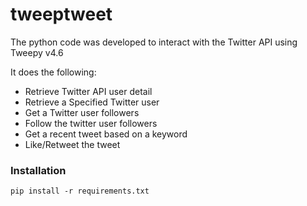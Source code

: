 # tweeptweet

The python code was developed to interact with the Twitter API using Tweepy v4.6

It does the following:
- Retrieve Twitter API user detail
- Retrieve a Specified Twitter user
- Get a Twitter user followers
- Follow the twitter user followers
- Get a recent tweet based on a keyword
- Like/Retweet the tweet

### Installation
```
pip install -r requirements.txt
```
